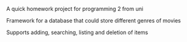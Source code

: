 A quick homework project for programming 2 from uni

Framework for a database that could store different genres of movies

Supports adding, searching, listing and deletion of items
